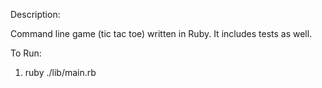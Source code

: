 Description: 

Command line game (tic tac toe) written in Ruby. It includes tests as well.

To Run: 

1. ruby ./lib/main.rb